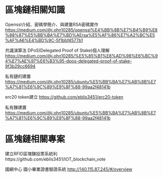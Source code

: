 <h1>區塊鏈相關知識</h1>

Openssl介紹、密碼學簡介、與建置RSA密碼實作
https://medium.com/@j.ohn10285/openssl%E4%BB%8B%E7%B4%B9%E8%88%87%E5%BB%BA%E7%BD%AErsa%E5%AF%86%E7%A2%BC%E5%AF%A6%E4%BD%9C-5f1bbf4577b1


共識演算法 DPoS(Delegated Proof of Stake)個人理解
https://medium.com/@j.ohn10285/%E5%85%B1%E8%AD%98%E6%BC%94%E7%AE%97%E6%B3%95-dpos-delegated-proof-of-stake-9f3b29cc6694

私有鏈的建置
https://medium.com/@j.ohn10285/ubuntu%E5%BB%BA%E7%AB%8B%E7%A7%81%E6%9C%89%E9%8F%88-99aa2f48141b



erc20 token建立
https://github.com/eblis3451/erc20-token

私有鍊建置
https://medium.com/@j.ohn10285/ubuntu%E5%BB%BA%E7%AB%8B%E7%A7%81%E6%9C%89%E9%8F%88-99aa2f48141b


<h1>區塊鏈相關專案</h1>
建立RFID區塊鍊投票系統利
https://github.com/eblis3451/IOT_blockchain_vote

國網中心 國小畢業證書驗證系統
http://140.115.87.245/#/overview

